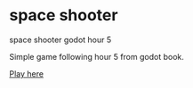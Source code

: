 # space shooter
 space shooter godot hour 5
 
 Simple game following hour 5 from godot book.

[Play here](https://jaspior.github.io/space-shooter/html/)
